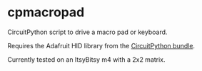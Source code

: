 # cpmacropad
CircuitPython script to drive a macro pad or keyboard.

Requires the Adafruit HID library from the [CircuitPython bundle](https://github.com/adafruit/Adafruit_CircuitPython_Bundle/releases/tag/20200502).

Currently tested on an ItsyBitsy m4 with a 2x2 matrix.

